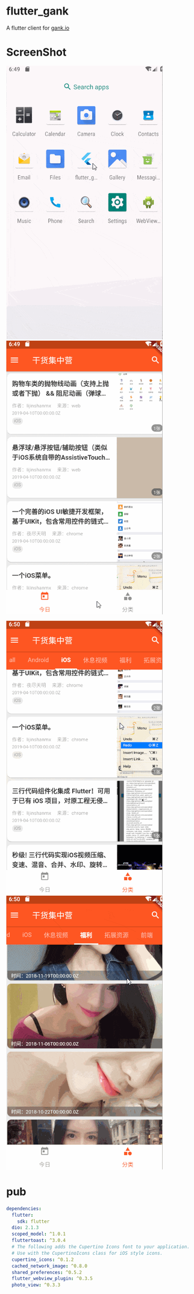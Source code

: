 # flutter_gank
A  flutter client for [gank.io]( http://gank.io/) 

# ScreenShot
![](art/1.gif) ![](art/2.gif)

![](art/3.gif) ![](art/4.gif)

# pub
```yaml
dependencies:
  flutter:
    sdk: flutter
  dio: 2.1.3
  scoped_model: ^1.0.1
  fluttertoast: ^3.0.4
  # The following adds the Cupertino Icons font to your application.
  # Use with the CupertinoIcons class for iOS style icons.
  cupertino_icons: ^0.1.2
  cached_network_image: ^0.8.0
  shared_preferences: ^0.5.2
  flutter_webview_plugin: ^0.3.5
  photo_view: ^0.3.3
```